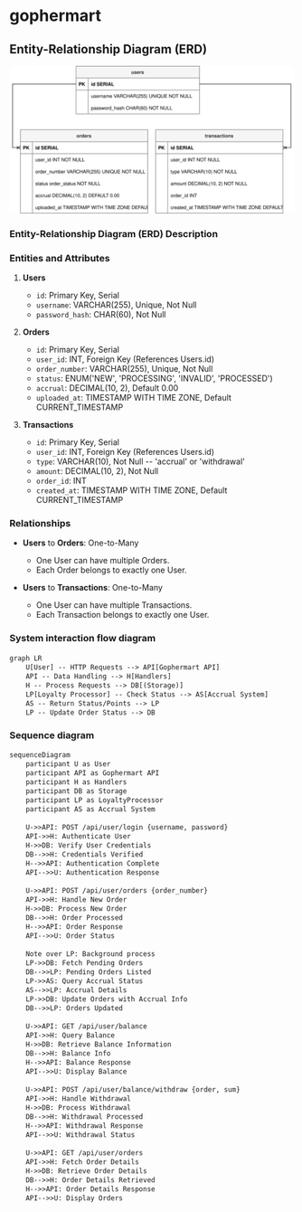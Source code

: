 # gophermart

## Entity-Relationship Diagram (ERD)

![Gophermart Embeded Diagram](docs/gophermart_erd.drawio.svg)

### Entity-Relationship Diagram (ERD) Description

### Entities and Attributes

1. **Users**
    - `id`: Primary Key, Serial
    - `username`: VARCHAR(255), Unique, Not Null
    - `password_hash`: CHAR(60), Not Null

2. **Orders**
    - `id`: Primary Key, Serial
    - `user_id`: INT, Foreign Key (References Users.id)
    - `order_number`: VARCHAR(255), Unique, Not Null
    - `status`: ENUM('NEW', 'PROCESSING', 'INVALID', 'PROCESSED')
    - `accrual`: DECIMAL(10, 2), Default 0.00
    - `uploaded_at`: TIMESTAMP WITH TIME ZONE, Default CURRENT_TIMESTAMP

3. **Transactions**
    - `id`: Primary Key, Serial
    - `user_id`: INT, Foreign Key (References Users.id)
    - `type`: VARCHAR(10), Not Null -- 'accrual' or 'withdrawal'
    - `amount`: DECIMAL(10, 2), Not Null
    - `order_id`: INT
    - `created_at`: TIMESTAMP WITH TIME ZONE, Default CURRENT_TIMESTAMP

### Relationships

- **Users** to **Orders**: One-to-Many
    - One User can have multiple Orders.
    - Each Order belongs to exactly one User.

- **Users** to **Transactions**: One-to-Many
    - One User can have multiple Transactions.
    - Each Transaction belongs to exactly one User.

### System interaction flow diagram

```mermaid
graph LR
    U[User] -- HTTP Requests --> API[Gophermart API]
    API -- Data Handling --> H[Handlers]
    H -- Process Requests --> DB[(Storage)]
    LP[Loyalty Processor] -- Check Status --> AS[Accrual System]
    AS -- Return Status/Points --> LP
    LP -- Update Order Status --> DB
```

### Sequence diagram

```mermaid
sequenceDiagram
    participant U as User
    participant API as Gophermart API
    participant H as Handlers
    participant DB as Storage
    participant LP as LoyaltyProcessor
    participant AS as Accrual System

    U->>API: POST /api/user/login {username, password}
    API->>H: Authenticate User
    H->>DB: Verify User Credentials
    DB-->>H: Credentials Verified
    H-->>API: Authentication Complete
    API-->>U: Authentication Response

    U->>API: POST /api/user/orders {order_number}
    API->>H: Handle New Order
    H->>DB: Process New Order
    DB-->>H: Order Processed
    H-->>API: Order Response
    API-->>U: Order Status

    Note over LP: Background process
    LP->>DB: Fetch Pending Orders
    DB-->>LP: Pending Orders Listed
    LP->>AS: Query Accrual Status
    AS-->>LP: Accrual Details
    LP->>DB: Update Orders with Accrual Info
    DB-->>LP: Orders Updated

    U->>API: GET /api/user/balance
    API->>H: Query Balance
    H->>DB: Retrieve Balance Information
    DB-->>H: Balance Info
    H-->>API: Balance Response
    API-->>U: Display Balance

    U->>API: POST /api/user/balance/withdraw {order, sum}
    API->>H: Handle Withdrawal
    H->>DB: Process Withdrawal
    DB-->>H: Withdrawal Processed
    H-->>API: Withdrawal Response
    API-->>U: Withdrawal Status

    U->>API: GET /api/user/orders
    API->>H: Fetch Order Details
    H->>DB: Retrieve Order Details
    DB-->>H: Order Details Retrieved
    H-->>API: Order Details Response
    API-->>U: Display Orders
```

